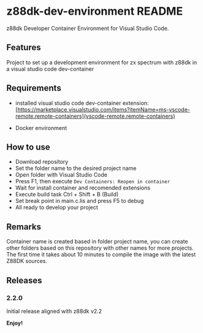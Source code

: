 # z88dk-dev-environment README

z88dk Developer Container Environment for Visual Studio Code.

## Features

Project to set up a development environment for zx spectrum with z88dk in a visual studio code dev-container

## Requirements

- installed visual studio code dev-container extension:
  [https://marketplace.visualstudio.com/items?itemName=ms-vscode-remote.remote-containers](vscode-remote.remote-containers)

- Docker environment

## How to use

- Download repository
- Set the folder name to the desired project name
- Open folder with Visual Studio Code
- Press F1, then execute `Dev Containers: Reopen in container`
- Wait for install container and recomended extensions
- Execute build task Ctrl + Shift + B (Build)
- Set break point in main.c.lis and press F5 to debug
- All ready to develop your project

## Remarks

Container name is created based in folder project name, you can create other folders based on this repository with other names for more projects.
The first time it takes about 10 minutes to compile the image with the latest Z88DK sources.

## Releases

### 2.2.0

Initial release aligned with z88dk v2.2

**Enjoy!**
